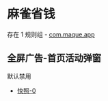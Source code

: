 # 麻雀省钱

存在 1 规则组 - [com.maque.app](/src/apps/com.maque.app.ts)

## 全屏广告-首页活动弹窗

默认禁用

- [快照-0](https://i.gkd.li/i/12640100)
